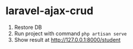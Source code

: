 # laravel-ajax-crud

1. Restore DB
2. Run project with command <code>php artisan serve</code>
3. Show result at http://127.0.0.1:8000/student
